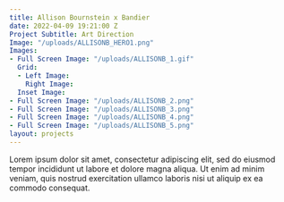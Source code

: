 ```yaml
---
title: Allison Bournstein x Bandier
date: 2022-04-09 19:21:00 Z
Project Subtitle: Art Direction
Image: "/uploads/ALLISONB_HERO1.png"
Images:
- Full Screen Image: "/uploads/ALLISONB_1.gif"
  Grid:
  - Left Image: 
    Right Image: 
  Inset Image: 
- Full Screen Image: "/uploads/ALLISONB_2.png"
- Full Screen Image: "/uploads/ALLISONB_3.png"
- Full Screen Image: "/uploads/ALLISONB_4.png"
- Full Screen Image: "/uploads/ALLISONB_5.png"
layout: projects
---
```


Lorem ipsum dolor sit amet, consectetur adipiscing elit, sed do eiusmod tempor incididunt ut labore et dolore magna aliqua. Ut enim ad minim veniam, quis nostrud exercitation ullamco laboris nisi ut aliquip ex ea commodo consequat. 